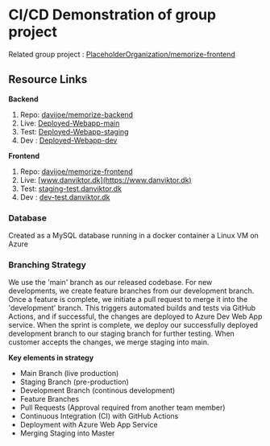 # CI/CD Demonstration of group project
Related group project : [PlaceholderOrganization/memorize-frontend](https://github.com/PlaceholderOrganization/memorize-frontend)

## Resource Links
**Backend**

1) Repo: [davijoe/memorize-backend](https://github.com/davijoe/memorize-backend)
2) Live: [Deployed-Webapp-main](main-backend-memorize.azurewebsites.net)
3) Test: [Deployed-Webapp-staging](staging-backend-webapp.azurewebsites.net)
4) Dev : [Deployed-Webapp-dev](dev-backend-memorize.azurewebsites.net)
   

**Frontend**

1) Repo: [davijoe/memorize-frontend](https://github.com/davijoe/memorize-frontend)
2) Live: [www.danviktor.dk](https://www.danviktor.dk)
3) Test: [staging-test.danviktor.dk](https://staging-test.danviktor.dk)
4) Dev : [dev-test.danviktor.dk](https://dev-test.danviktor.dk)

### Database
Created as a MySQL database running in a docker container a Linux VM on Azure

### Branching Strategy
We use the 'main' branch as our released codebase. For new developments, we create feature branches from our development branch. Once a feature is complete, we initiate a pull request to merge it into the 'development' branch. This triggers automated builds and tests via GitHub Actions, and if successful, the changes are deployed to Azure Dev Web App service. When the sprint is complete, we deploy our successfully deployed development branch to our staging branch for further testing. When customer accepts the changes, we merge staging into main.

**Key elements in strategy**
 - Main Branch (live production)
 - Staging Branch (pre-production)
 - Development Branch (continous development)
 - Feature Branches
 - Pull Requests (Approval required from another team member)
 - Continuous Integration (CI) with GitHub Actions
 - Deployment with Azure Web App Service
 - Merging Staging into Master
